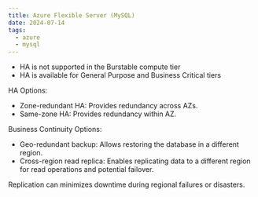 ```yaml
---
title: Azure Flexible Server (MySQL)
date: 2024-07-14
tags:
  - azure
  - mysql
---
```


- HA is not supported in the Burstable compute tier
- HA is available for General Purpose and Business Critical tiers

HA Options:
- Zone-redundant HA: Provides redundancy across AZs.
- Same-zone HA: Provides redundancy within AZ.

Business Continuity Options:
- Geo-redundant backup: Allows restoring the database in a different region.
- Cross-region read replica: Enables replicating data to a different region for read operations and potential failover.

Replication can minimizes downtime during regional failures or disasters.


